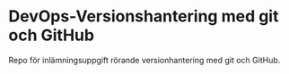 # DevOps-Versionshantering med git och GitHub
Repo för inlämningsuppgift rörande versionhantering med git och GitHub.
